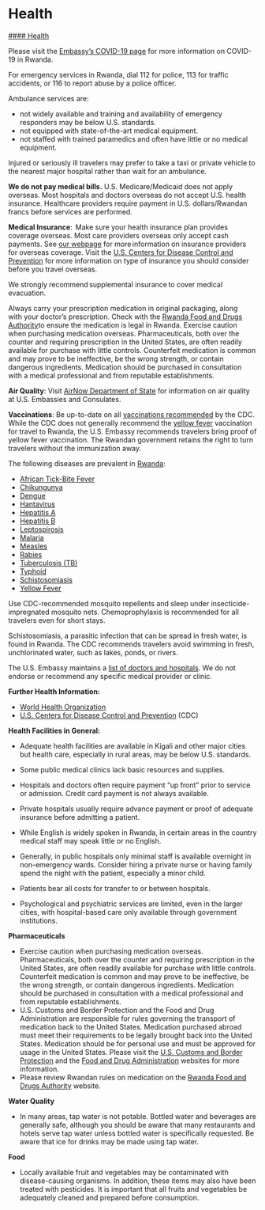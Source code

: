 # Health

[#### Health](javascript:void(0); "Health")

Please visit the [Embassy’s COVID-19 page](https://rw.usembassy.gov/health-alert-covid-19-information/) for more information on COVID-19 in Rwanda.

For emergency services in Rwanda, dial 112 for police, 113 for traffic accidents, or 116 to report abuse by a police officer.

Ambulance services are:

* not widely available and training and availability of emergency responders may be below U.S. standards.
* not equipped with state-of-the-art medical equipment.
* not staffed with trained paramedics and often have little or no medical equipment.

Injured or seriously ill travelers may prefer to take a taxi or private vehicle to the nearest major hospital rather than wait for an ambulance.

**We do not pay medical bills.** U.S. Medicare/Medicaid does not apply overseas. Most hospitals and doctors overseas do not accept U.S. health insurance. Healthcare providers require payment in U.S. dollars/Rwandan francs before services are performed.

**Medical Insurance**:  Make sure your health insurance plan provides coverage overseas. Most care providers overseas only accept cash payments. See [our webpage](http://travel.state.gov/content/passports/en/go/health/insurance-providers.html) for more information on insurance providers for overseas coverage. Visit the [U.S. Centers for Disease Control and Prevention](https://wwwnc.cdc.gov/travel/page/insurance) for more information on type of insurance you should consider before you travel overseas.

We strongly recommend supplemental insurance to cover medical evacuation.

Always carry your prescription medication in original packaging, along with your doctor’s prescription. Check with the [Rwanda Food and Drugs Authority](https://rwandafda.gov.rw/)to ensure the medication is legal in Rwanda. Exercise caution when purchasing medication overseas. Pharmaceuticals, both over the counter and requiring prescription in the United States, are often readily available for purchase with little controls. Counterfeit medication is common and may prove to be ineffective, be the wrong strength, or contain dangerous ingredients. Medication should be purchased in consultation with a medical professional and from reputable establishments.

**Air Quality**: Visit [AirNow Department of State](https://www.airnow.gov/international/us-embassies-and-consulates/) for information on air quality at U.S. Embassies and Consulates.

**Vaccinations**: Be up-to-date on all [vaccinations recommended](https://wwwnc.cdc.gov/travel/destinations/traveler/none/rwanda) by the CDC. While the CDC does not generally recommend the [yellow fever](https://www.cdc.gov/yellowfever/index.html) vaccination for travel to Rwanda, the U.S. Embassy recommends travelers bring proof of yellow fever vaccination. The Rwandan government retains the right to turn travelers without the immunization away.

The following diseases are prevalent in [Rwanda](https://wwwnc.cdc.gov/travel/destinations/traveler/none/rwanda):

* [African Tick-Bite Fever](https://wwwnc.cdc.gov/travel/diseases/african-tick-bite-fever)
* [Chikungunya](https://wwwnc.cdc.gov/travel/diseases/chikungunya)
* [Dengue](https://wwwnc.cdc.gov/travel/diseases/dengue)
* [Hantavirus](https://wwwnc.cdc.gov/travel/diseases/hantavirus)
* [Hepatitis A](https://wwwnc.cdc.gov/travel/diseases/hepatitis-a)
* [Hepatitis B](https://wwwnc.cdc.gov/travel/diseases/hepatitis-b)
* [Leptospirosis](https://wwwnc.cdc.gov/travel/diseases/leptospirosis)
* [Malaria](https://wwwnc.cdc.gov/travel/diseases/malaria)
* [Measles](https://wwwnc.cdc.gov/travel/diseases/measles)
* [Rabies](https://wwwnc.cdc.gov/travel/diseases/rabies)
* [Tuberculosis (TB)](https://wwwnc.cdc.gov/travel/diseases/tuberculosis)
* [Typhoid](https://wwwnc.cdc.gov/travel/diseases/typhoid)
* [Schistosomiasis](https://wwwnc.cdc.gov/travel/diseases/schistosomiasis)
* [Yellow Fever](https://wwwnc.cdc.gov/travel/diseases/yellow-fever)

Use CDC-recommended mosquito repellents and sleep under insecticide-impregnated mosquito nets. Chemoprophylaxis is recommended for all travelers even for short stays.

Schistosomiasis, a parasitic infection that can be spread in fresh water, is found in Rwanda. The CDC recommends travelers avoid swimming in fresh, unchlorinated water, such as lakes, ponds, or rivers.

The U.S. Embassy maintains a [list of doctors and hospitals](https://rw.usembassy.gov/u-s-citizen-services/doctors/). We do not endorse or recommend any specific medical provider or clinic.

**Further Health Information:**

* [World Health Organization](https://www.who.int/)
* [U.S. Centers for Disease Control and Prevention](https://www.cdc.gov/) (CDC)

**Health Facilities in General:**

* Adequate health facilities are available in Kigali and other major cities but health care, especially in rural areas, may be below U.S. standards.
* Some public medical clinics lack basic resources and supplies.
* Hospitals and doctors often require payment “up front” prior to service or admission. Credit card payment is not always available.
* Private hospitals usually require advance payment or proof of adequate insurance before admitting a patient.

* While English is widely spoken in Rwanda, in certain areas in the country medical staff may speak little or no English.
* Generally, in public hospitals only minimal staff is available overnight in non-emergency wards. Consider hiring a private nurse or having family spend the night with the patient, especially a minor child.
* Patients bear all costs for transfer to or between hospitals.

* Psychological and psychiatric services are limited, even in the larger cities, with hospital-based care only available through government institutions.

**Pharmaceuticals**

* Exercise caution when purchasing medication overseas. Pharmaceuticals, both over the counter and requiring prescription in the United States, are often readily available for purchase with little controls. Counterfeit medication is common and may prove to be ineffective, be the wrong strength, or contain dangerous ingredients. Medication should be purchased in consultation with a medical professional and from reputable establishments.
* U.S. Customs and Border Protection and the Food and Drug Administration are responsible for rules governing the transport of medication back to the United States. Medication purchased abroad must meet their requirements to be legally brought back into the United States. Medication should be for personal use and must be approved for usage in the United States. Please visit the [U.S. Customs and Border Protection](https://www.cbp.gov/travel/us-citizens/know-before-you-go/prohibited-and-restricted-items) and the [Food and Drug Administration](https://www.fda.gov/drugs/resourcesforyou/consumers/buyingusingmedicinesafely/buyingmedicinefromoutsidetheunitedstates/default.htm) websites for more information.
* Please review Rwandan rules on medication on the [Rwanda Food and Drugs Authority](https://rwandafda.gov.rw/web/) website.

**Water Quality**

* In many areas, tap water is not potable. Bottled water and beverages are generally safe, although you should be aware that many restaurants and hotels serve tap water unless bottled water is specifically requested. Be aware that ice for drinks may be made using tap water.

**Food**

* Locally available fruit and vegetables may be contaminated with disease-causing organisms. In addition, these items may also have been treated with pesticides. It is important that all fruits and vegetables be adequately cleaned and prepared before consumption.
